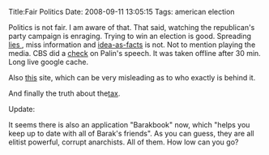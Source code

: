 Title:Fair Politics
Date: 2008-09-11 13:05:15
Tags: american election

Politics is not fair. I am aware of that. That said, watching the republican's
party campaign is enraging. Trying to win an election is good. Spreading [lies
](http://www.samefacts.com/archives/campaign_2008_/2008/09/palin_v_reality.php
), miss information and [idea-as-facts](http://www.johnmccain.com/decisioncenter/) is not. Not to mention
playing the media. CBS did a [check](http://209.85.135.104/search?q=cache:Gnfnupks7CwJ:www.cbsnews.com/stories/2008/09/04/politics/animal/main4414049.shtml+http://www.cbsnews.com/stories/2008/09/04/politics/animal/main4414049.shtml&hl=en&ct=clnk&cd=1&gl=at&client=firefox-a) on Palin's speech. It was taken
offline after 30 min. Long live google cache.

  

Also [this](http://www.meetbarackobama.com/) site, which can be very
misleading as to who exactly is behind it.

  

And finally the truth about the[tax](http://www.washingtonpost.com/wp-dyn/content/story/2008/06/09/ST2008060900950.html).

Update:

  

It seems there is also an application "Barakbook" now, which "helps you keep
up to date with all of Barak's friends". As you can guess, they are all
elitist powerful, corrupt anarchists. All of them. How low can you go?

